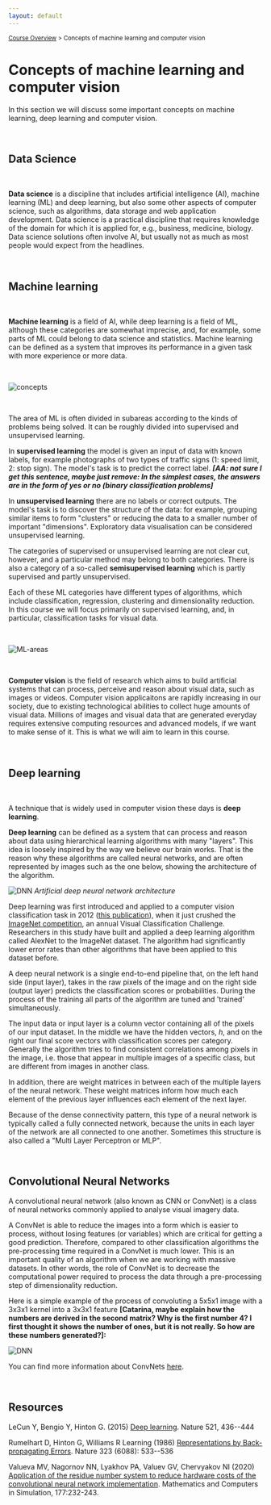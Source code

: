 ```yaml
---
layout: default
---
```


<sub>[Course Overview](index.md) \> Concepts of machine learning and computer vision</sub>

# Concepts of machine learning and computer vision

In this section we will discuss some important concepts on machine learning, deep learning and computer vision.

<br/>

## Data Science

<br/>

**Data science** is a discipline that includes artificial intelligence (AI), machine learning (ML) and deep learning, but also some other aspects of computer science, such as algorithms, data storage and web application development. Data science is a practical discipline that requires knowledge of the domain for which it is applied for, e.g., business, medicine, biology. Data science solutions often involve AI, but usually not as much as most people would expect from the headlines.

<br/>

## Machine learning

<br/>

**Machine learning** is a field of AI, while deep learning is a field of ML, although these categories are somewhat imprecise, and, for example, some parts of ML could belong to data science and statistics. Machine learning can be defined as a system that improves its performance in a given task with more experience or more data.

<br/>

![concepts](./images/concepts.png)

<br/>

The area of ML is often divided in subareas according to the kinds of problems being solved. It can be roughly divided into supervised and unsupervised learning.

In **supervised learning** the model is given an input of data with known labels, for example photographs of two types of traffic signs (1: speed limit, 2: stop sign). The model's task is to predict the correct label. ***[AA: not sure I get this sentence, maybe just remove: In the simplest cases, the answers are in the form of yes or no (binary classification problems]***

In **unsupervised learning** there are no labels or correct outputs. The model's task is to discover the structure of the data: for example, grouping similar items to form "clusters" or reducing the data to a smaller number of important "dimensions". Exploratory data visualisation can be considered unsupervised learning.

The categories of supervised or unsupervised learning are not clear cut, however, and a particular method may belong to both categories. There is also a category of a so-called **semisupervised learning** which is partly supervised and partly unsupervised.

Each of these ML categories have different types of algorithms, which include classification, regression, clustering and dimensionality reduction. In this course we will focus primarily on supervised learning, and, in particular, classification tasks for visual data.

<br/>

![ML-areas](./images/ML_areas.png)

<br/>

**Computer vision** is the field of research which aims to build artificial systems that can process, perceive and reason about visual data, such as images or videos. Computer vision applicaitons are rapidly increasing in our society, due to existing technological abilities to collect huge amounts of visual data. Millions of images and visual data that are generated everyday requires extensive computing resources and advanced models, if we want to make sense of it. This is what we will aim to learn in this course.

<br/>

## Deep learning

<br/>

A technique that is widely used in computer vision these days is **deep learning**.

**Deep learning** can be defined as a system that can process and reason about data using hierarchical learning algorithms with many "layers". This idea is loosely inspired by the way we believe our brain works. That is the reason why these algorithms are called neural networks, and are often represented by images such as the one below, showing the architecture of the algorithm.

![DNN](./images/DNN.png) *Artificial deep neural network architecture*

Deep learning was first introduced and applied to a computer vision classification task in 2012 ([this publication](chrome-extension://efaidnbmnnnibpcajpcglclefindmkaj/https://proceedings.neurips.cc/paper/2012/file/c399862d3b9d6b76c8436e924a68c45b-Paper.pdf)), when it just crushed the [ImageNet competition](https://www.image-net.org/challenges/LSVRC/index.php), an annual Visual Classification Challenge. Researchers in this study have built and applied a deep learning algorithm called AlexNet to the ImageNet dataset. The algorithm had significantly lower error rates than other algorithms that have been applied to this dataset before.

A deep neural network is a single end-to-end pipeline that, on the left hand side (input layer), takes in the raw pixels of the image and on the right side (output layer) predicts the classification scores or probabilities. During the process of the training all parts of the algorithm are tuned and 'trained' simultaneously.

The input data or input layer is a column vector containing all of the pixels of our input dataset. In the middle we have the hidden vectors, *h*, and on the right our final score vectors with classification scores per category. Generally the algorithm tries to find consistent correlations among pixels in the image, i.e. those that appear in multiple images of a specific class, but are different from images in another class.

In addition, there are weight matrices in between each of the multiple layers of the neural network. These weight matrices inform how much each element of the previous layer influences each element of the next layer.

Because of the dense connectivity pattern, this type of a neural network is typically called a fully connected network, because the units in each layer of the network are all connected to one another. Sometimes this structure is also called a "Multi Layer Perceptron or MLP".

<br/>

## Convolutional Neural Networks

A convolutional neural network (also known as CNN or ConvNet) is a class of neural networks commonly applied to analyse visual imagery data.

A ConvNet is able to reduce the images into a form which is easier to process, without losing features (or variables) which are critical for getting a good prediction. Therefore, compared to other classification algorithms the pre-processing time required in a ConvNet is much lower. This is an important quality of an algorithm when we are working with massive datasets. In other words, the role of ConvNet is to decrease the computational power required to process the data through a pre-processing step of dimensionality reduction.

Here is a simple example of the process of convoluting a 5x5x1 image with a 3x3x1 kernel into a 3x3x1 feature **[Catarina, maybe explain how the numbers are derived in the second matrix? Why is the first number 4? I first thought it shows the number of ones, but it is not really. So how are these numbers generated?]:**

![DNN](./images/convolution.gif)

You can find more information about ConvNets [here](https://towardsdatascience.com/a-comprehensive-guide-to-convolutional-neural-networks-the-eli5-way-3bd2b1164a53).

<br/>

## Resources

LeCun Y, Bengio Y, Hinton G. (2015) [Deep learning](https://www.nature.com/articles/nature14539). Nature 521, 436--444

Rumelhart D, Hinton G, Williams R Learning (1986) [Representations by Back-propagating Errors](https://www.nature.com/articles/323533a0). Nature 323 (6088): 533--536

Valueva MV, Nagornov NN, Lyakhov PA, Valuev GV, Chervyakov NI (2020) [Application of the residue number system to reduce hardware costs of the convolutional neural network implementation](https://www.sciencedirect.com/science/article/abs/pii/S0378475420301580?via%3Dihub). Mathematics and Computers in Simulation, 177:232-243.
